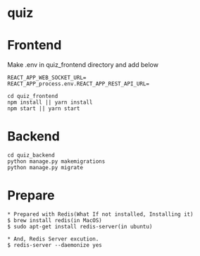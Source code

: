# quiz

# Frontend

Make .env in quiz_frontend directory and add below

```
REACT_APP_WEB_SOCKET_URL=
REACT_APP_process.env.REACT_APP_REST_API_URL=
```

```
cd quiz_frontend
npm install || yarn install
npm start || yarn start
```

# Backend

```
cd quiz_backend
python manage.py makemigrations
python manage.py migrate
```

# Prepare

```
* Prepared with Redis(What If not installed, Installing it)
$ brew install redis(in MacOS)
$ sudo apt-get install redis-server(in ubuntu)

* And, Redis Server excution.
$ redis-server --daemonize yes
```
